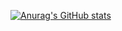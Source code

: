 [![Anurag's GitHub stats](https://github-readme-stats.vercel.app/api?username=LuanSilva00)](https://github.com/anuraghazra/github-readme-stats)


<!---
LuanSilva00/LuanSilva00 is a ✨ special ✨ repository because its `README.md` (this file) appears on your GitHub profile.
You can click the Preview link to take a look at your changes.
--->
